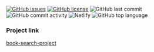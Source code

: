 [![GitHub issues](https://img.shields.io/github/issues/lijo-belardi/books-search-project)](https://github.com/lijo-belardi/books-search-project/issues)
[![GitHub license](https://img.shields.io/github/license/lijo-belardi/books-search-project)](https://github.com/lijo-belardi/books-search-project/blob/master/LICENSE)
![GitHub last commit](https://img.shields.io/github/last-commit/lijo-belardi/books-search-project)
![GitHub commit activity](https://img.shields.io/github/commit-activity/m/lijo-belardi/books-search-project)
![Netlify](https://img.shields.io/netlify/085d631b-9424-4891-9cbf-84f7ccb035da)
![GitHub top language](https://img.shields.io/github/languages/top/lijo-belardi/books-search-project)

### Project link
[book-search-project](https://lijo-book-search-project.netlify.app/)